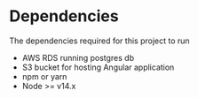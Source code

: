 # Dependencies

The dependencies required for this project to run

- AWS RDS running postgres db
- S3 bucket for hosting Angular application
- npm or yarn
- Node >= v14.x
